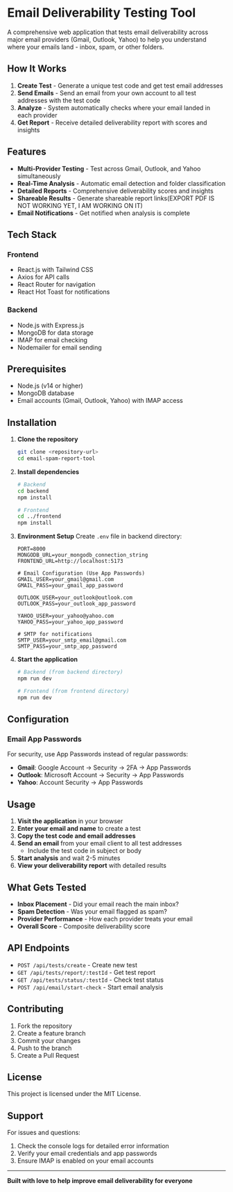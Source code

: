 #  Email Deliverability Testing Tool

A comprehensive web application that tests email deliverability across major email providers (Gmail, Outlook, Yahoo) to help you understand where your emails land - inbox, spam, or other folders.

##  How It Works

1. **Create Test** - Generate a unique test code and get test email addresses
2. **Send Emails** - Send an email from your own account to all test addresses with the test code
3. **Analyze** - System automatically checks where your email landed in each provider
4. **Get Report** - Receive detailed deliverability report with scores and insights

##  Features

- **Multi-Provider Testing** - Test across Gmail, Outlook, and Yahoo simultaneously
- **Real-Time Analysis** - Automatic email detection and folder classification
- **Detailed Reports** - Comprehensive deliverability scores and insights
- **Shareable Results** - Generate shareable report links(EXPORT PDF IS NOT WORKING YET, I AM WORKING ON IT)
- **Email Notifications** - Get notified when analysis is complete

##  Tech Stack

### Frontend
- React.js with Tailwind CSS
- Axios for API calls
- React Router for navigation
- React Hot Toast for notifications

### Backend
- Node.js with Express.js
- MongoDB for data storage
- IMAP for email checking
- Nodemailer for email sending

##  Prerequisites

- Node.js (v14 or higher)
- MongoDB database
- Email accounts (Gmail, Outlook, Yahoo) with IMAP access

##  Installation

1. **Clone the repository**
   ```bash
   git clone <repository-url>
   cd email-spam-report-tool
   ```

2. **Install dependencies**
   ```bash
   # Backend
   cd backend
   npm install

   # Frontend
   cd ../frontend
   npm install
   ```

3. **Environment Setup**
   Create `.env` file in backend directory:
   ```env
   PORT=8000
   MONGODB_URL=your_mongodb_connection_string
   FRONTEND_URL=http://localhost:5173

   # Email Configuration (Use App Passwords)
   GMAIL_USER=your_gmail@gmail.com
   GMAIL_PASS=your_gmail_app_password

   OUTLOOK_USER=your_outlook@outlook.com
   OUTLOOK_PASS=your_outlook_app_password

   YAHOO_USER=your_yahoo@yahoo.com
   YAHOO_PASS=your_yahoo_app_password

   # SMTP for notifications
   SMTP_USER=your_smtp_email@gmail.com
   SMTP_PASS=your_smtp_app_password
   ```

4. **Start the application**
   ```bash
   # Backend (from backend directory)
   npm run dev

   # Frontend (from frontend directory)
   npm run dev
   ```

##  Configuration

### Email App Passwords
For security, use App Passwords instead of regular passwords:

- **Gmail**: Google Account → Security → 2FA → App Passwords
- **Outlook**: Microsoft Account → Security → App Passwords
- **Yahoo**: Account Security → App Passwords

## Usage

1. **Visit the application** in your browser
2. **Enter your email and name** to create a test
3. **Copy the test code and email addresses**
4. **Send an email** from your email client to all test addresses
   - Include the test code in subject or body
5. **Start analysis** and wait 2-5 minutes
6. **View your deliverability report** with detailed results

##  What Gets Tested

- **Inbox Placement** - Did your email reach the main inbox?
- **Spam Detection** - Was your email flagged as spam?
- **Provider Performance** - How each provider treats your email
- **Overall Score** - Composite deliverability score

##  API Endpoints

- `POST /api/tests/create` - Create new test
- `GET /api/tests/report/:testId` - Get test report
- `GET /api/tests/status/:testId` - Check test status
- `POST /api/email/start-check` - Start email analysis

##  Contributing

1. Fork the repository
2. Create a feature branch
3. Commit your changes
4. Push to the branch
5. Create a Pull Request

##  License

This project is licensed under the MIT License.

##  Support

For issues and questions:
1. Check the console logs for detailed error information
2. Verify your email credentials and app passwords
3. Ensure IMAP is enabled on your email accounts

---

**Built with love to help improve email deliverability for everyone**
